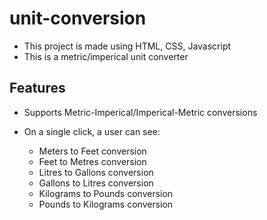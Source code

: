 # unit-conversion

- This project is made using HTML, CSS, Javascript
- This is a metric/imperical unit converter

## Features

- Supports Metric-Imperical/Imperical-Metric conversions

- On a single click, a user can see:

  - Meters to Feet conversion
  - Feet to Metres conversion
  - Litres to Gallons conversion
  - Gallons to Litres conversion
  - Kilograms to Pounds conversion
  - Pounds to Kilograms conversion

